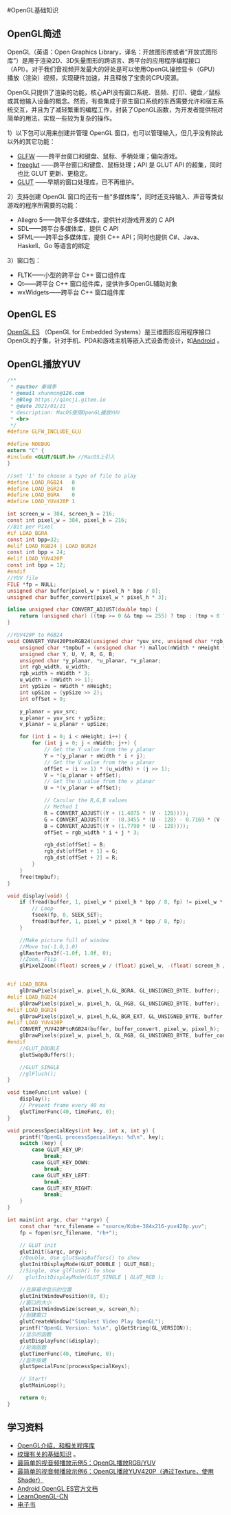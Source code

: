 #OpenGL基础知识

## OpenGL简述
OpenGL（英语：Open Graphics Library，译名：开放图形库或者“开放式图形库”）是用于渲染2D、3D矢量图形的跨语言、跨平台的应用程序编程接口（API）。对于我们音视频开发最大的好处是可以使用OpenGL操控显卡（GPU）播放（渲染）视频，实现硬件加速，并且释放了宝贵的CPU资源。

OpenGL只提供了渲染的功能，核心API没有窗口系统、音频、打印、键盘／鼠标或其他输入设备的概念。然而，有些集成于原生窗口系统的东西需要允许和宿主系统交互，并且为了减轻繁重的编程工作，封装了OpenGL函数，为开发者提供相对简单的用法，实现一些较为复杂的操作。

1）以下包可以用来创建并管理 OpenGL 窗口，也可以管理输入，但几乎没有除此以外的其它功能：
- [GLFW](https://zh.wikipedia.org/wiki/GLFW) ——跨平台窗口和键盘、鼠标、手柄处理；偏向游戏。
- [freeglut](https://sourceforge.net/projects/freeglut/) ——跨平台窗口和键盘、鼠标处理；API 是 GLUT API 的超集，同时也比 GLUT 更新、更稳定。
- [GLUT](https://zh.wikipedia.org/wiki/GLUT) ——早期的窗口处理库，已不再维护。

2）支持创建 OpenGL 窗口的还有一些“多媒体库”，同时还支持输入、声音等类似游戏的程序所需要的功能：
- Allegro 5——跨平台多媒体库，提供针对游戏开发的 C API
- SDL——跨平台多媒体库，提供 C API
- SFML——跨平台多媒体库，提供 C++ API；同时也提供 C#、Java、Haskell、Go 等语言的绑定

3）窗口包：
- FLTK——小型的跨平台 C++ 窗口组件库
- Qt——跨平台 C++ 窗口组件库，提供许多OpenGL辅助对象
- wxWidgets——跨平台 C++ 窗口组件库

## OpenGL ES
[OpenGL ES](https://zh.wikipedia.org/wiki/OpenGL_ES) （OpenGL for Embedded Systems）是三维图形应用程序接口OpenGL的子集，针对手机、PDA和游戏主机等嵌入式设备而设计，如[Android](https://developer.android.google.cn/reference/android/opengl/package-summary?hl=en) 。


## OpenGL播放YUV
```c
/**
 * @author 秦城季
 * @email xhunmon@126.com
 * @Blog https://qincji.gitee.io
 * @date 2021/01/21
 * description: MacOS使用OpenGL播放YUV
 * <br>
 */
#define GLFW_INCLUDE_GLU

#define NDEBUG
extern "C" {
#include <GLUT/GLUT.h> //MacOS上引入
}

//set '1' to choose a type of file to play
#define LOAD_RGB24   0
#define LOAD_BGR24   0
#define LOAD_BGRA    0
#define LOAD_YUV420P 1

int screen_w = 384, screen_h = 216;
const int pixel_w = 384, pixel_h = 216;
//Bit per Pixel
#if LOAD_BGRA
const int bpp=32;
#elif LOAD_RGB24 | LOAD_BGR24
const int bpp = 24;
#elif LOAD_YUV420P
const int bpp = 12;
#endif
//YUV file
FILE *fp = NULL;
unsigned char buffer[pixel_w * pixel_h * bpp / 8];
unsigned char buffer_convert[pixel_w * pixel_h * 3];

inline unsigned char CONVERT_ADJUST(double tmp) {
    return (unsigned char) ((tmp >= 0 && tmp <= 255) ? tmp : (tmp < 0 ? 0 : 255));
}

//YUV420P to RGB24
void CONVERT_YUV420PtoRGB24(unsigned char *yuv_src, unsigned char *rgb_dst, int nWidth, int nHeight) {
    unsigned char *tmpbuf = (unsigned char *) malloc(nWidth * nHeight * 3);
    unsigned char Y, U, V, R, G, B;
    unsigned char *y_planar, *u_planar, *v_planar;
    int rgb_width, u_width;
    rgb_width = nWidth * 3;
    u_width = (nWidth >> 1);
    int ypSize = nWidth * nHeight;
    int upSize = (ypSize >> 2);
    int offSet = 0;

    y_planar = yuv_src;
    u_planar = yuv_src + ypSize;
    v_planar = u_planar + upSize;

    for (int i = 0; i < nHeight; i++) {
        for (int j = 0; j < nWidth; j++) {
            // Get the Y value from the y planar
            Y = *(y_planar + nWidth * i + j);
            // Get the V value from the u planar
            offSet = (i >> 1) * (u_width) + (j >> 1);
            V = *(u_planar + offSet);
            // Get the U value from the v planar
            U = *(v_planar + offSet);

            // Cacular the R,G,B values
            // Method 1
            R = CONVERT_ADJUST((Y + (1.4075 * (V - 128))));
            G = CONVERT_ADJUST((Y - (0.3455 * (U - 128) - 0.7169 * (V - 128))));
            B = CONVERT_ADJUST((Y + (1.7790 * (U - 128))));
            offSet = rgb_width * i + j * 3;

            rgb_dst[offSet] = B;
            rgb_dst[offSet + 1] = G;
            rgb_dst[offSet + 2] = R;
        }
    }
    free(tmpbuf);
}

void display(void) {
    if (fread(buffer, 1, pixel_w * pixel_h * bpp / 8, fp) != pixel_w * pixel_h * bpp / 8) {
        // Loop
        fseek(fp, 0, SEEK_SET);
        fread(buffer, 1, pixel_w * pixel_h * bpp / 8, fp);
    }

    //Make picture full of window
    //Move to(-1.0,1.0)
    glRasterPos3f(-1.0f, 1.0f, 0);
    //Zoom, Flip
    glPixelZoom((float) screen_w / (float) pixel_w, -(float) screen_h / (float) pixel_h);


#if LOAD_BGRA
    glDrawPixels(pixel_w, pixel_h,GL_BGRA, GL_UNSIGNED_BYTE, buffer);
#elif LOAD_RGB24
    glDrawPixels(pixel_w, pixel_h, GL_RGB, GL_UNSIGNED_BYTE, buffer);
#elif LOAD_BGR24
    glDrawPixels(pixel_w, pixel_h,GL_BGR_EXT, GL_UNSIGNED_BYTE, buffer);
#elif LOAD_YUV420P
    CONVERT_YUV420PtoRGB24(buffer, buffer_convert, pixel_w, pixel_h);
    glDrawPixels(pixel_w, pixel_h, GL_RGB, GL_UNSIGNED_BYTE, buffer_convert);
#endif
    //GLUT_DOUBLE
    glutSwapBuffers();

    //GLUT_SINGLE
    //glFlush();
}

void timeFunc(int value) {
    display();
    // Present frame every 40 ms
    glutTimerFunc(40, timeFunc, 0);
}

void processSpecialKeys(int key, int x, int y) {
    printf("OpenGL processSpecialKeys: %d\n", key);
    switch (key) {
        case GLUT_KEY_UP:
            break;
        case GLUT_KEY_DOWN:
            break;
        case GLUT_KEY_LEFT:
            break;
        case GLUT_KEY_RIGHT:
            break;
    }
}

int main(int argc, char **argv) {
    const char *src_filename = "source/Kobe-384x216-yuv420p.yuv";
    fp = fopen(src_filename, "rb+");

    // GLUT init
    glutInit(&argc, argv);
    //Double, Use glutSwapBuffers() to show
    glutInitDisplayMode(GLUT_DOUBLE | GLUT_RGB);
    //Single, Use glFlush() to show
//    glutInitDisplayMode(GLUT_SINGLE | GLUT_RGB );

    //在屏幕中显示的位置
    glutInitWindowPosition(0, 0);
    //窗口的大小
    glutInitWindowSize(screen_w, screen_h);
    //创建窗口
    glutCreateWindow("Simplest Video Play OpenGL");
    printf("OpenGL Version: %s\n", glGetString(GL_VERSION));
    //显示的函数
    glutDisplayFunc(&display);
    //轮询函数
    glutTimerFunc(40, timeFunc, 0);
    //监听按键
    glutSpecialFunc(processSpecialKeys);

    // Start!
    glutMainLoop();

    return 0;
}
```


## 学习资料

- [OpenGL介绍，和相关程序库](https://zh.wikipedia.org/wiki/OpenGL)
- [纹理有关的基础知识](https://blog.csdn.net/leixiaohua1020/article/details/40301179) 。
- [最简单的视音频播放示例5：OpenGL播放RGB/YUV](https://blog.csdn.net/leixiaohua1020/article/details/40333583)
- [最简单的视音频播放示例6：OpenGL播放YUV420P（通过Texture，使用Shader）](https://blog.csdn.net/leixiaohua1020/article/details/40379845)
- [Android OpenGL ES官方文档](https://developer.android.google.cn/guide/topics/graphics/opengl?hl=zh_cn)
- [LearnOpenGL-CN](https://github.com/LearnOpenGL-CN/LearnOpenGL-CN)
- [电子书](https://github.com/Canber/OpenGL-ES-for-android)
